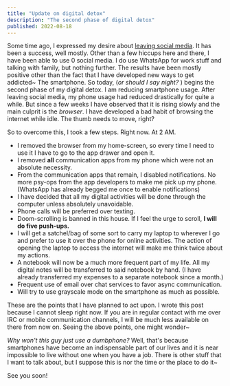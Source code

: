 ```yaml
---
title: "Update on digital detox"
description: "The second phase of digital detox"
published: 2022-08-18
---
```

Some time ago, I expressed my desire about [leaving social
media](/blog/getting_tired_of_technology). It has
been a success, well mostly. Other than a few hiccups here and there, I have
been able to use 0 social media. I do use WhatsApp for work stuff and talking
with family, but nothing further. The results have been mostly positive other
than the fact that I have developed new ways to get addicted~ The smartphone.
So today, (*or should I say night?* ) begins the second phase of my digital
detox. I am reducing smartphone usage. After leaving social media, my phone
usage had reduced drastically for quite a while. But since a few weeks I have
observed that it is rising slowly and the main culprit is the *browser*. I have
developed a bad habit of browsing the internet while idle. The thumb needs to
move, right?

So to overcome this, I took a few steps. Right now. At 2 AM. 

- I removed the browser from my home-screen, so every time I need to use it I
  have to go to the app drawer and open it.
- I removed **all** communication apps from my phone which were not an absolute
  necessity.
- From the communication apps that remain, I disabled notifications. No more
  psy-ops from the app developers to make me pick up my phone. (WhatsApp has
  already begged me once to enable notifications)
- I have decided that all my digital activities will be done through the
  computer unless absolutely unavoidable. 
- Phone calls will be preferred over texting.
- Doom-scrolling is banned in this house. If I feel the urge to scroll, **I will**
  **do five push-ups.**
- I will get a satchel/bag of some sort to carry my laptop to wherever I go and
  prefer to use it over the phone for online activities. The action of opening
  the laptop to access the internet will make me think twice about my actions.
- A notebook will now be a much more frequent part of my life. All my digital
  notes will be transferred to said notebook by hand. (I have already
  transferred my expenses to a separate notebook since a month.)
- Frequent use of email over chat services to favor async communication.
- Will try to use grayscale mode on the smartphone as much as possible.

These are the points that I have planned to act upon. I wrote
this post because I cannot sleep right now. If you are in regular contact with
me over IRC or mobile communication channels, I will be much less available on there
from now on. Seeing the above points, one might wonder~

*Why won't this guy just use a dumbphone?* Well, that's because smartphones
have become an indispensable part of our lives and it is near impossible to
live without one when you have a job. There is other stuff that I want to talk
about, but I suppose this is nor the time or the place to do it~

See you soon!
